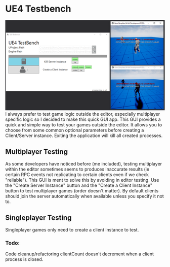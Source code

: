 # UE4 Testbench
![Alt text](Source/Images/rmImg.PNG?raw=true "UE4 Testbench")
I always prefer to test game logic outside the editor, especially multiplayer specific logic so I decided to make this quick GUI app. This GUI provides a quick and simple way to test your games outside the editor. It allows you to choose from some common optional parameters before creating a Client/Server instance. Exiting the application will kill all created processes.

## Multiplayer Testing
As some developers have noticed before (me included), testing multiplayer within the editor sometimes seems to produces inaccurate results (ie certain RPC events not replicating to certain clients even if we check "reliable"). This GUI is ment to solve this by avoiding in editor testing.
Use the "Create Server Instance" button and the "Create a Client Instance" button to test multiplayer games (order doesn't matter). By default clients should join the server automatically when available unless you specify it not to.

## Singleplayer Testing
Singleplayer games only need to create a client instance to test.

### Todo:
Code cleanup/refactoring
clientCount doesn't decrement when a client process is closed.
